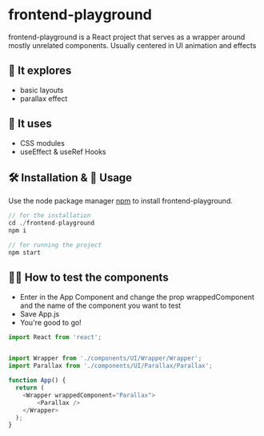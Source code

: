 # frontend-playground

frontend-playground is a React project that serves as a wrapper around mostly unrelated components. Usually centered in UI animation and effects

## 🔎 It explores
- basic layouts
- parallax effect

## 🧾 It uses
- CSS modules
- useEffect & useRef Hooks

## 🛠 Installation & 🚀 Usage

Use the node package manager [npm](https://npmjs.com/) to install frontend-playground.

```javascript
// for the installation
cd ./frontend-playground
npm i

// for running the project
npm start
```

## 🙋‍♂️ How to test the components
- Enter in the App Component and change the prop wrappedComponent and the name of the component you want to test
- Save App.js
- You're good to go!

```javascript
import React from 'react';


import Wrapper from './components/UI/Wrapper/Wrapper';
import Parallax from './components/UI/Parallax/Parallax';

function App() {
  return (
    <Wrapper wrappedComponent="Parallax">
        <Parallax />
    </Wrapper>
  );
}
```
